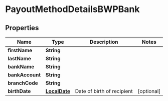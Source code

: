 

# PayoutMethodDetailsBWPBank

## Properties

Name | Type | Description | Notes
------------ | ------------- | ------------- | -------------
**firstName** | **String** |  | 
**lastName** | **String** |  | 
**bankName** | **String** |  | 
**bankAccount** | **String** |  | 
**branchCode** | **String** |  | 
**birthDate** | [**LocalDate**](LocalDate.md) | Date of birth of recipient |  [optional]



